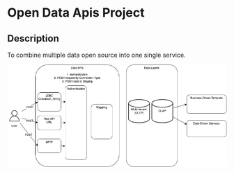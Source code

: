 # Open Data Apis Project

## Description

To combine multiple data open source into one single service.

![Graph of Architecture](./publics/assets/concepture-design.png)
